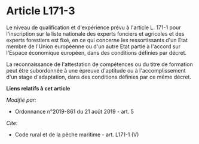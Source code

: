 # Article L171-3

Le niveau de qualification et d'expérience prévu à l'article L. 171-1 pour l'inscription sur la liste nationale des experts
fonciers et agricoles et des experts forestiers est fixé, en ce qui concerne les ressortissants d'un Etat membre de l'Union
européenne ou d'un autre Etat partie à l'accord sur l'Espace économique européen, dans des conditions définies par décret.

La reconnaissance de l'attestation de compétences ou du titre de formation peut être subordonnée à une épreuve d'aptitude ou
à l'accomplissement d'un stage d'adaptation, dans des conditions définies par ce même décret.

**Liens relatifs à cet article**

_Modifié par_:

  - Ordonnance n°2019-861 du 21 août 2019 - art. 5

_Cite_:

  - Code rural et de la pêche maritime - art. L171-1 (V)
